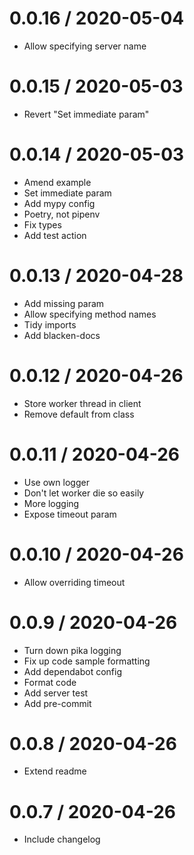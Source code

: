 
0.0.16 / 2020-05-04
===================

  * Allow specifying server name

0.0.15 / 2020-05-03
===================

  * Revert "Set immediate param"

0.0.14 / 2020-05-03
===================

  * Amend example
  * Set immediate param
  * Add mypy config
  * Poetry, not pipenv
  * Fix types
  * Add test action

0.0.13 / 2020-04-28
===================

  * Add missing param
  * Allow specifying method names
  * Tidy imports
  * Add blacken-docs

0.0.12 / 2020-04-26
===================

  * Store worker thread in client
  * Remove default from class

0.0.11 / 2020-04-26
===================

  * Use own logger
  * Don't let worker die so easily
  * More logging
  * Expose timeout param

0.0.10 / 2020-04-26
===================

  * Allow overriding timeout

0.0.9 / 2020-04-26
==================

  * Turn down pika logging
  * Fix up code sample formatting
  * Add dependabot config
  * Format code
  * Add server test
  * Add pre-commit

0.0.8 / 2020-04-26
==================

  * Extend readme

0.0.7 / 2020-04-26
==================

  * Include changelog
